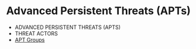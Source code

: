 # Advanced Persistent Threats (APTs)
- ADVANCED PERSISTENT THREATS (APTS) 
- THREAT ACTORS
- [APT Groups](https://www.mandiant.com/resources/apt-groups)

